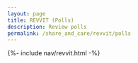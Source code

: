 ```yaml
---
layout: page
title: REVVIT (Polls)
description: Review polls
permalink: /share_and_care/revvit/polls
---
```


{%- include nav/revvit.html -%}

